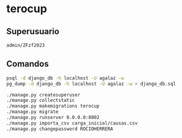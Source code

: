 # terocup

## Superusuario

```text
admin/ZFzf2023
```

## Comandos

```bash
psql -d django_db -h localhost -U agalaz -w
pg_dump -d django_db -h localhost -U agalaz -w > django_db.sql

./manage.py createsuperuser
./manage.py collectstatic
./manage.py makemigrations terocup
./manage.py migrate
./manage.py runserver 0.0.0.0:8002
./manage.py importa_csv carga_inicial/causas.csv
./manage.py changepassword ROCIOHERRERA
```
